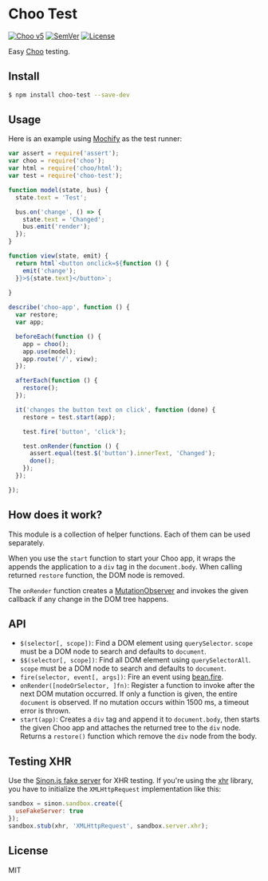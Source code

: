 # Choo Test

[![Choo v5]](https://github.com/yoshuawuyts/choo)
[![SemVer]](http://semver.org)
[![License]](https://github.com/mantoni/choo-test/blob/master/LICENSE)

Easy [Choo][] testing.

## Install

```bash
$ npm install choo-test --save-dev
```

## Usage

Here is an example using [Mochify][] as the test runner:

```js
var assert = require('assert');
var choo = require('choo');
var html = require('choo/html');
var test = require('choo-test');

function model(state, bus) {
  state.text = 'Test';

  bus.on('change', () => {
    state.text = 'Changed';
    bus.emit('render');
  });
}

function view(state, emit) {
  return html`<button onclick=${function () {
    emit('change');
  }}>${state.text}</button>`;
  
}

describe('choo-app', function () {
  var restore;
  var app;

  beforeEach(function () {
    app = choo();
    app.use(model);
    app.route('/', view);
  });

  afterEach(function () {
    restore();
  });

  it('changes the button text on click', function (done) {
    restore = test.start(app);

    test.fire('button', 'click');

    test.onRender(function () {
      assert.equal(test.$('button').innerText, 'Changed');
      done();
    });
  });

});
```

## How does it work?

This module is a collection of helper functions. Each of them can be used
separately.

When you use the `start` function to start your Choo app, it wraps the appends
the application to a `div` tag in the `document.body`. When calling returned
`restore` function, the DOM node is removed.

The `onRender` function creates a [MutationObserver][] and invokes the given
callback if any change in the DOM tree happens.

## API

- `$(selector[, scope])`: Find a DOM element using `querySelector`. `scope`
  must be a DOM node to search and defaults to `document`.
- `$$(selector[, scope])`: Find all DOM element using `querySelectorAll`.
  `scope` must be a DOM node to search and defaults to `document`.
- `fire(selector, event[, args])`: Fire an event using [bean.fire][].
- `onRender([nodeOrSelector, ]fn)`: Register a function to invoke after the
  next DOM mutation occurred. If only a function is given, the entire
  `document` is observed. If no mutation occurs within 1500 ms, a timeout error
  is thrown.
- `start(app)`: Creates a `div` tag and append it to `document.body`, then
  starts the given Choo app and attaches the returned tree to the `div` node.
  Returns a `restore()` function which remove the `div` node from the body.

## Testing XHR

Use the [Sinon.js fake server][sinon-fake-server] for XHR testing. If you're
using the [xhr][] library, you have to initialize the `XMLHttpRequest`
implementation like this:

```js
sandbox = sinon.sandbox.create({
  useFakeServer: true
});
sandbox.stub(xhr, 'XMLHttpRequest', sandbox.server.xhr);
```

## License

MIT

[Choo v5]: https://img.shields.io/badge/built%20with%20choo-v5-ffc3e4.svg?style=flat-square
[SemVer]: http://img.shields.io/:semver-%E2%9C%93-brightgreen.svg
[License]: http://img.shields.io/npm/l/choo-test.svg
[Choo]: https://github.com/yoshuawuyts/choo
[Mochify]: https://github.com/mantoni/mochify.js
[bean.fire]: https://github.com/fat/bean#fireelement-eventtype-args-
[MutationObserver]: https://developer.mozilla.org/en-US/docs/Web/API/MutationObserver
[sinon-fake-server]: http://sinonjs.org/docs/#fakeServer
[xhr]: https://www.npmjs.com/package/xhr
